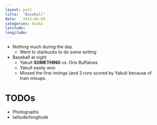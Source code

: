 ```yaml
---
layout: post
title:  "Baseball"
date:   2015-06-09
categories: Osaka
latitude:
longitude:
---
```


- Nothing much during the day.
  - Went to starbucks to do some writing
- Baseball at night
  - Yakult __SOMETHING__ vs. Orix Buffaloes
  - Yakult easily won
  - Missed the first innings (and 3 runs scored by Yakul) because of train mixups.

# TODOs

- Photographs
- latitude/longitude
